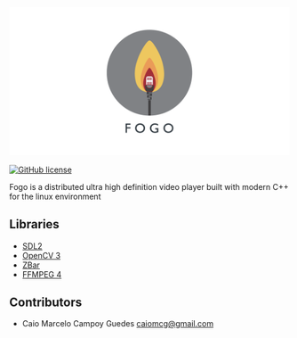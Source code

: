 ![Fogo Player, a distributed ultra high definition video player](https://raw.githubusercontent.com/caiomcg/FogoPlayer/master/fogo.png)

[![GitHub license](https://img.shields.io/badge/license-GPL%20V3-green.svg)](https://raw.githubusercontent.com/caiomcg/FogoPlayer/master/LICENSE)

Fogo is a distributed ultra high definition video player built with modern C++ for the linux environment

## Libraries

* [SDL2](https://www.libsdl.org/download-2.0.php)
* [OpenCV 3](https://opencv.org/)
* [ZBar](http://zbar.sourceforge.net/)
* [FFMPEG 4](https://www.ffmpeg.org/)

## Contributors

* Caio Marcelo Campoy Guedes <caiomcg@gmail.com>
